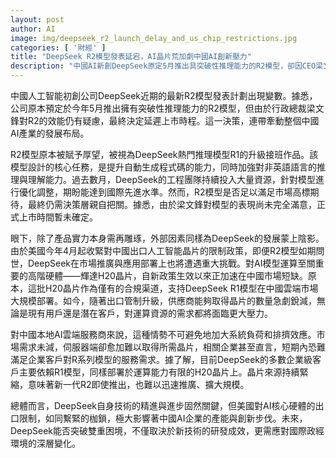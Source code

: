 ```yaml
---
layout: post
author: AI
image: img/deepseek_r2_launch_delay_and_us_chip_restrictions.jpg
categories: [ '財經' ]
title: "DeepSeek R2模型發表延宕，AI晶片荒加劇中國AI創新壓力"
description: "中國AI新創DeepSeek原定5月推出具突破性推理能力的R2模型，卻因CEO梁文鋒對效能存疑臨時延後上市。此舉牽動產業布局，同時美國再度收緊AI晶片出口，僅有合規H20晶片已出現短缺。雙重夾擊下，DeepSeek與中國AI企業需面對技術、市場與運算資源三重挑戰，未來能否突圍充滿不確定。"
---
```

中國人工智能初創公司DeepSeek近期的最新R2模型發表計劃出現變數。據悉，公司原本預定於今年5月推出擁有突破性推理能力的R2模型，但由於行政總裁梁文鋒對R2的效能仍有疑慮，最終決定延遲上市時程。這一決策，連帶牽動整個中國AI產業的發展布局。

R2模型原本被賦予厚望，被視為DeepSeek熱門推理模型R1的升級接班作品。該模型設計的核心任務，是提升自動生成程式碼的能力，同時加強對非英語語言的推理與理解能力。過去數月，DeepSeek的工程團隊持續投入大量資源，針對模型進行優化調整，期盼能達到國際先進水準。然而，R2模型是否足以滿足市場高標期待，最終仍需決策層親自把關。據悉，由於梁文鋒對模型的表現尚未完全滿意，正式上市時間暫未確定。

眼下，除了產品實力本身需再雕琢，外部因素同樣為DeepSeek的發展蒙上陰影。由於美國今年4月起收緊對中國出口人工智能晶片的限制政策，即便R2模型如期問世，DeepSeek在市場推廣與應用部署上也將遭遇重大挑戰。對AI模型運算至關重要的高階硬體——輝達H20晶片，自新政策生效以來正加速在中國市場短缺。原本，這批H20晶片作為僅有的合規渠道，支持DeepSeek R1模型在中國雲端市場大規模部署。如今，隨著出口管制升級，供應商能夠取得晶片的數量急劇銳減，無論是現有用戶還是潛在客戶，對運算資源的需求都將面臨更大壓力。

對中國本地AI雲端服務商來說，這種情勢不可避免地加大系統負荷和排擠效應。市場需求未減，伺服器端卻愈加難以取得所需晶片，相關企業甚至直言，短期內恐難滿足企業客戶對R系列模型的服務需求。據了解，目前DeepSeek的多數企業級客戶主要依賴R1模型，同樣部署於運算能力有限的H20晶片上。晶片來源持續緊縮，意味著新一代R2即使推出，也難以迅速推廣、擴大規模。

總體而言，DeepSeek自身技術的精進與進步固然關鍵，但美國對AI核心硬體的出口限制，如同繫緊的枷鎖，極大影響著中國AI企業的產能與創新步伐。未來，DeepSeek能否突破雙重困境，不僅取決於新技術的研發成效，更需應對國際政經環境的深層變化。